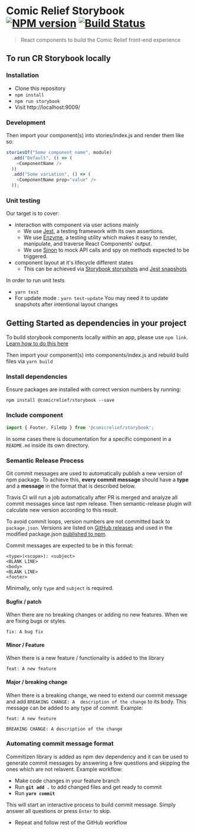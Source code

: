 # Comic Relief Storybook [![NPM version][npm-image]][npm-url] [![Build Status](https://travis-ci.org/comicrelief/storybook.svg)](https://travis-ci.org/comicrelief/storybook)
> React components to build the Comic Relief front-end experience

## To run CR Storybook locally

### Installation

* Clone this repository
* `npm install`
* `npm run storybook`
* Visit http://localhost:9009/

### Development

Then import your component(s) into stories/index.js and render them like so:

```js
storiesOf("Some component name", module)
  .add("Default", () => (
    <ComponentName />
  ))
  .add("Some variation", () => (
    <ComponentName prop="value" />
  ));
```

### Unit testing

Our target is to cover:
* interaction with component via user actions mainly
  * We use [Jest](https://facebook.github.io/jest/), a testing framework with its own assertions.
  * We use [Enzyme](https://github.com/airbnb/enzyme), a testing utility which makes it easy to render, manipulate, and traverse React Components' output.
  * We use [Sinon](https://github.com/sinonjs/sinon/) to mock API calls and spy on methods expected to be triggered.
* component layout at it's lifecycle different states
  * This can be achieved via [Storybook storyshots](https://github.com/storybooks/storybook/tree/master/addons/storyshots) and [Jest snapshots](https://facebook.github.io/jest/docs/en/snapshot-testing.html)

In order to run unit tests

* ```yarn test```
* For update mode : ```yarn test-update``` You may need it to update snapshots after intentional layout changes

## Getting Started as dependencies in your project

To build storybook components locally within an app, please use `npm link`. [Learn how to do this here](https://github.com/lonelyplanet/backpack-ui/wiki/Developing-components-for-new-apps)

Then import your component(s) into components/index.js and rebuild build files via `yarn build`

[npm-image]: https://badge.fury.io/js/%40comicrelief%2Fstorybook.svg
[npm-url]: https://www.npmjs.com/package/@comicrelief/storybook

### Install dependencies
Ensure packages are installed with correct version numbers by running:
  ```
  npm install @comicrelief/storybook --save
  ```

### Include component
```js
import { Footer, FileUp } from '@comicrelief/storybook';
```

In some cases there is documentation for a specific component in a `README.md` inside its own directory.

### Semantic Release Process

Git commit messages are used to automatically publish a new version of npm package. To achieve this, **every commit message** should have a **type** and a **message** in the format that is described below.

Travis CI will run a job automatically after PR is merged and analyze all commit messages since last npm release. Then semantic-release plugin will calculate new version according to this result.

To avoid commit loops, version numbers are not committed back to `package.json`. Versions are listed on [GitHub releases](https://github.com/comicrelief/storybook/releases) and used in the modified package.json [published to npm](https://www.npmjs.com/package/@comicrelief/storybook).

Commit messages are expected to be in this format:
```
<type>(<scope>): <subject>
<BLANK LINE>
<body>
<BLANK LINE>
<footer>
```
Minimally, only `type` and `subject` is required.

#### Bugfix / patch
When there are no breaking changes or adding no new features. When we are fixing bugs or styles.
```
fix: A bug fix
```

#### Minor / Feature
When there is a new feature / functionality is added to the library
```
feat: A new feature
```

#### Major / breaking change
When there is a breaking change, we need to extend our commit message and add `BREAKING CHANGE: A 
description of the change` to its body. This message can be added to any type of commit. 
Example:
```
feat: A new feature

BREAKING CHANGE: A description of the change
```

### Automating commit message format
Commitizen library is added as npm dev dependency and it can be used to generate commit messages by 
answering a few questions and skipping the ones which are not relavent.
Example workflow:
- Make code changes in your feature branch
- Run **`git add .`** to add changed files and get ready to commit
- Run **`yarn commit`**
 
This will start an interactive process to build commit message. Simply answer all questions or
press `Enter` to skip.
 
 - Repeat and follow rest of the GitHub workflow
